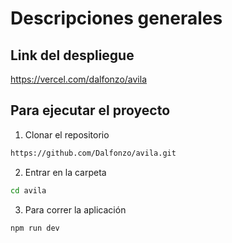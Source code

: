 # Descripciones generales

## Link del despliegue

https://vercel.com/dalfonzo/avila

## Para ejecutar el proyecto

1. Clonar el repositorio

```bash
https://github.com/Dalfonzo/avila.git
```

2. Entrar en la carpeta

```bash
cd avila
```

3. Para correr la aplicación

```bash
npm run dev
```
